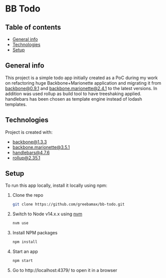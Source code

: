 # BB Todo

## Table of contents
* [General info](#general-info)
* [Technologies](#technologies)
* [Setup](#setup)

## General info
This project is a simple todo app initially created as a PoC during my work on refactoring huge Backbone+Marionette application and migrating it from backbone@0.9.1 and backbone.marionette@2.4.1 to the latest versions. In addition was used rollup as build tool to have treeshaking applied. handlebars has been chosen as template engine instead of lodash templates.

## Technologies
Project is created with:
* [backbone@1.3.3](https://backbonejs.org/)
* [backbone.marionette@3.5.1](https://marionettejs.com/)
* [handlebars@4.7.6](https://handlebarsjs.com/)
* [rollup@2.35.1](https://rollupjs.org/)

## Setup
To run this app locally, install it locally using npm:

1. Clone the repo
   ```sh
   git clone https://github.com/greebamax/bb-todo.git
   ```
2. Switch to Node v14.x.x using [nvm](https://github.com/nvm-sh/nvm)
    ```sh
    nvm use
    ```
3. Install NPM packages
   ```sh
   npm install
   ```
4. Start an app
    ```sh
    npm start
    ```
5. Go to http://localhost:4379/ to open it in a browser
